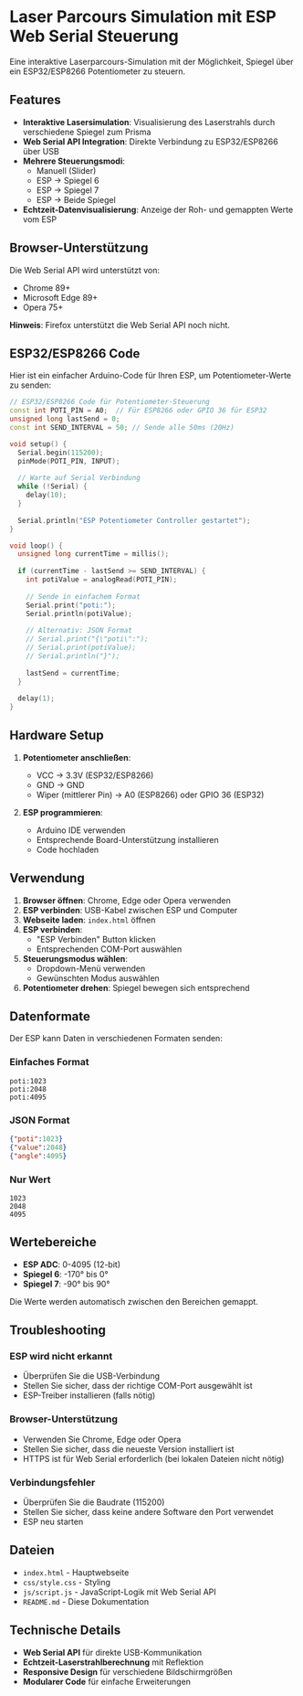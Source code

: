 # Laser Parcours Simulation mit ESP Web Serial Steuerung

Eine interaktive Laserparcours-Simulation mit der Möglichkeit, Spiegel über ein ESP32/ESP8266 Potentiometer zu steuern.

## Features

- **Interaktive Lasersimulation**: Visualisierung des Laserstrahls durch verschiedene Spiegel zum Prisma
- **Web Serial API Integration**: Direkte Verbindung zu ESP32/ESP8266 über USB
- **Mehrere Steuerungsmodi**:
  - Manuell (Slider)
  - ESP → Spiegel 6
  - ESP → Spiegel 7  
  - ESP → Beide Spiegel
- **Echtzeit-Datenvisualisierung**: Anzeige der Roh- und gemappten Werte vom ESP

## Browser-Unterstützung

Die Web Serial API wird unterstützt von:
- Chrome 89+
- Microsoft Edge 89+
- Opera 75+

**Hinweis**: Firefox unterstützt die Web Serial API noch nicht.

## ESP32/ESP8266 Code

Hier ist ein einfacher Arduino-Code für Ihren ESP, um Potentiometer-Werte zu senden:

```cpp
// ESP32/ESP8266 Code für Potentiometer-Steuerung
const int POTI_PIN = A0;  // Für ESP8266 oder GPIO 36 für ESP32
unsigned long lastSend = 0;
const int SEND_INTERVAL = 50; // Sende alle 50ms (20Hz)

void setup() {
  Serial.begin(115200);
  pinMode(POTI_PIN, INPUT);
  
  // Warte auf Serial Verbindung
  while (!Serial) {
    delay(10);
  }
  
  Serial.println("ESP Potentiometer Controller gestartet");
}

void loop() {
  unsigned long currentTime = millis();
  
  if (currentTime - lastSend >= SEND_INTERVAL) {
    int potiValue = analogRead(POTI_PIN);
    
    // Sende in einfachem Format
    Serial.print("poti:");
    Serial.println(potiValue);
    
    // Alternativ: JSON Format
    // Serial.print("{\"poti\":");
    // Serial.print(potiValue);
    // Serial.println("}");
    
    lastSend = currentTime;
  }
  
  delay(1);
}
```

## Hardware Setup

1. **Potentiometer anschließen**:
   - VCC → 3.3V (ESP32/ESP8266)
   - GND → GND
   - Wiper (mittlerer Pin) → A0 (ESP8266) oder GPIO 36 (ESP32)

2. **ESP programmieren**:
   - Arduino IDE verwenden
   - Entsprechende Board-Unterstützung installieren
   - Code hochladen

## Verwendung

1. **Browser öffnen**: Chrome, Edge oder Opera verwenden
2. **ESP verbinden**: USB-Kabel zwischen ESP und Computer
3. **Webseite laden**: `index.html` öffnen
4. **ESP verbinden**: 
   - "ESP Verbinden" Button klicken
   - Entsprechenden COM-Port auswählen
5. **Steuerungsmodus wählen**:
   - Dropdown-Menü verwenden
   - Gewünschten Modus auswählen
6. **Potentiometer drehen**: Spiegel bewegen sich entsprechend

## Datenformate

Der ESP kann Daten in verschiedenen Formaten senden:

### Einfaches Format
```
poti:1023
poti:2048
poti:4095
```

### JSON Format  
```json
{"poti":1023}
{"value":2048}
{"angle":4095}
```

### Nur Wert
```
1023
2048
4095
```

## Wertebereiche

- **ESP ADC**: 0-4095 (12-bit)
- **Spiegel 6**: -170° bis 0°
- **Spiegel 7**: -90° bis 90°

Die Werte werden automatisch zwischen den Bereichen gemappt.

## Troubleshooting

### ESP wird nicht erkannt
- Überprüfen Sie die USB-Verbindung
- Stellen Sie sicher, dass der richtige COM-Port ausgewählt ist
- ESP-Treiber installieren (falls nötig)

### Browser-Unterstützung
- Verwenden Sie Chrome, Edge oder Opera
- Stellen Sie sicher, dass die neueste Version installiert ist
- HTTPS ist für Web Serial erforderlich (bei lokalen Dateien nicht nötig)

### Verbindungsfehler
- Überprüfen Sie die Baudrate (115200)
- Stellen Sie sicher, dass keine andere Software den Port verwendet
- ESP neu starten

## Dateien

- `index.html` - Hauptwebseite
- `css/style.css` - Styling
- `js/script.js` - JavaScript-Logik mit Web Serial API
- `README.md` - Diese Dokumentation

## Technische Details

- **Web Serial API** für direkte USB-Kommunikation
- **Echtzeit-Laserstrahlberechnung** mit Reflektion
- **Responsive Design** für verschiedene Bildschirmgrößen
- **Modularer Code** für einfache Erweiterungen
